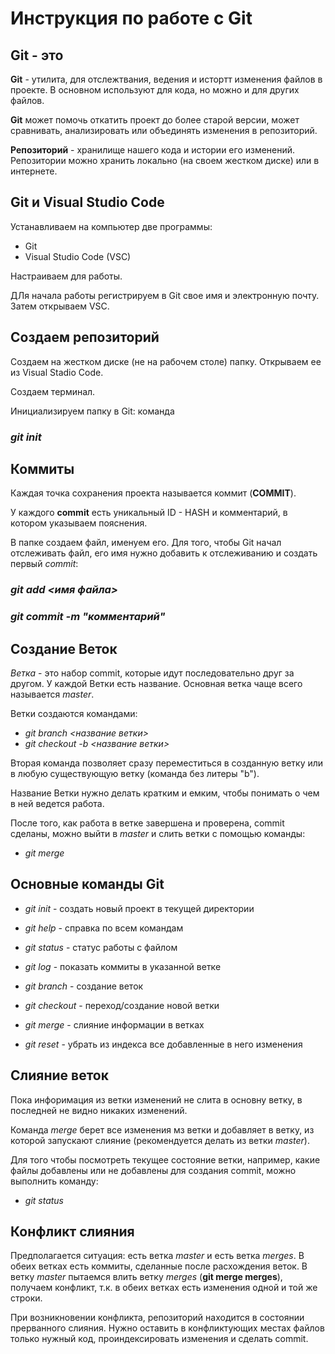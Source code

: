 # Инструкция по работе с Git

## Git - это

**Git** - утилита, для отслежтвания, ведения и истортт изменения файлов в проекте. В основном используют для кода, но можно и для других файлов.

**Git** может помочь откатить проект до более старой версии, может сравнивать, анализировать или объединять изменения в репозиторий.

**Репозиторий** - хранилище нашего кода и истории его изменений. Репозитории можно хранить локально (на своем жестком диске) или в интернете.

## Git и Visual Studio Code

Устанавливаем на компьютер две программы:
* Git
* Visual Studio Code (VSC)

Настраиваем для работы. 

ДЛя начала работы регистрируем в Git свое имя и электронную почту. Затем открываем VSC.

## Создаем репозиторий

Создаем на жестком диске (не на рабочем столе) папку. Открываем ее из Visual Stadio Code. 

Создаем терминал.

Инициализируем папку в Git:
команда

### *git init*

## Коммиты

Каждая точка сохранения проекта называется коммит (**COMMIT**). 

У каждого **commit** есть уникальный ID - HASH и комментарий, в котором указываем пояснения.

В папке создаем файл, именуем его. Для того, чтобы Git начал отслеживать файл, его имя нужно добавить к отслеживанию и создать первый *commit*:

### *git add <имя файла>*
### *git commit -m "комментарий"*

## Создание Веток

*Ветка* - это набор commit, которые идут последовательно друг за другом. У каждой Ветки есть название. Основная ветка чаще всего называется *master*. 

Ветки создаются командами:
* *git branch <название ветки>*
* *git checkout -b <название ветки>*

Вторая команда позволяет сразу переместиться в созданную ветку или в любую существующую ветку (команда без литеры "b").

Название Ветки нужно делать кратким и емким, чтобы понимать о чем в ней ведется работа.

После того, как работа в ветке завершена и проверена, commit сделаны, можно выйти в *master* и слить ветки с помощью команды:

* *git merge*

## Основные команды Git

* *git init* - создать новый проект в текущей директории

* *git help* - справка по всем командам

* *git status* - статус работы с файлом

* *git log* - показать коммиты в указанной ветке

* *git branch* - создание веток

* *git checkout* - переход/создание новой ветки

* *git merge* - слияние информации в ветках

* *git reset* - убрать из индекса все добавленные в него изменения

## Слияние веток

Пока инфоримация из ветки изменений не слита в основну ветку, в последней не видно никаких изменений.

Команда *merge* берет все изменения мз ветки и добавляет в ветку, из которой запускают слияние (рекомендуется делать из ветки *master*).

Для того чтобы посмотреть текущее состояние ветки, например, какие файлы добавлены или не добавлены для создания commit, можно выполнить команду:
* *git status*

## Конфликт слияния

Предполагается ситуация: есть ветка *master* и есть ветка *merges*. В обеих ветках есть коммиты, сделанные после расхождения веток. В ветку *master* пытаемся влить ветку *merges* (**git merge merges**), получаем конфликт, т.к. в обеих ветках есть изменения одной и той же строки.

При возникновении конфликта, репозиторий находится в состоянии прерванного слияния. Нужно оставить в конфликтующих местах файлов только нужный код, проиндексировать изменения и сделать commit.







